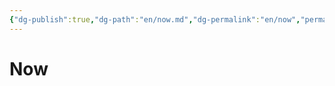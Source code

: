 ```yaml
---
{"dg-publish":true,"dg-path":"en/now.md","dg-permalink":"en/now","permalink":"/en/now/","hide":true,"tags":["www"],"noteIcon":1,"created":"2024-04-07T15:11:46.888-06:00","updated":"2024-04-07T17:18:40.589-06:00"}
---
```


# Now